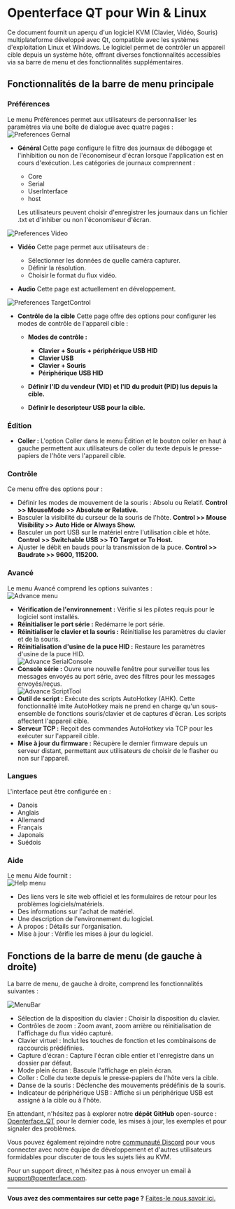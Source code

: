 # Openterface QT pour Win & Linux

Ce document fournit un aperçu d'un logiciel KVM (Clavier, Vidéo, Souris) multiplateforme développé avec Qt, compatible avec les systèmes d'exploitation Linux et Windows. Le logiciel permet de contrôler un appareil cible depuis un système hôte, offrant diverses fonctionnalités accessibles via sa barre de menu et des fonctionnalités supplémentaires.

## Fonctionnalités de la barre de menu principale

### Préférences

Le menu Préférences permet aux utilisateurs de personnaliser les paramètres via une boîte de dialogue avec quatre pages :<br>
![Preferences Gernal](/images/qt/preferenceGernal.png)

-   **Général** Cette page configure le filtre des journaux de débogage et l'inhibition ou non de l'économiseur d'écran lorsque l'application est en cours d'exécution. Les catégories de journaux comprennent :

    -   Core
    -   Serial
    -   UserInterface
    -   host

    Les utilisateurs peuvent choisir d'enregistrer les journaux dans un fichier .txt et d'inhiber ou non l'économiseur d'écran.<br>

![Preferences Video](/images/qt/preferenceVideo.png)

-   **Vidéo** Cette page permet aux utilisateurs de :

    -   Sélectionner les données de quelle caméra capturer.
    -   Définir la résolution.
    -   Choisir le format du flux vidéo.

-   **Audio** Cette page est actuellement en développement.<br>

![Preferences TargetControl](/images/qt/preferenceTargetControl.png)

-   **Contrôle de la cible** Cette page offre des options pour configurer les modes de contrôle de l'appareil cible :

    -   **Modes de contrôle :**

        -   **Clavier + Souris + périphérique USB HID**
        -   **Clavier USB**
        -   **Clavier + Souris**
        -   **Périphérique USB HID**

    -   **Définir l'ID du vendeur (VID) et l'ID du produit (PID) lus depuis la cible.**
    -   **Définir le descripteur USB pour la cible.**

### Édition

-   **Coller :** L'option Coller dans le menu Édition et le bouton coller en haut à gauche permettent aux utilisateurs de coller du texte depuis le presse-papiers de l'hôte vers l'appareil cible.

### Contrôle

Ce menu offre des options pour :<br>

-   Définir les modes de mouvement de la souris : Absolu ou Relatif. **Control >> MouseMode >> Absolute or Relative.**
-   Basculer la visibilité du curseur de la souris de l'hôte. **Control >> Mouse Visibility >> Auto Hide or Always Show.**
-   Basculer un port USB sur le matériel entre l'utilisation cible et hôte. **Control >> Switchable USB >> TO Target or To Host.**
-   Ajuster le débit en bauds pour la transmission de la puce. **Control >> Baudrate >> 9600, 115200.**

### Avancé

Le menu Avancé comprend les options suivantes :<br>
![Advance menu](/images/qt/menuAdvance.png)

-   **Vérification de l'environnement :** Vérifie si les pilotes requis pour le logiciel sont installés.
-   **Réinitialiser le port série :** Redémarre le port série.
-   **Réinitialiser le clavier et la souris :** Réinitialise les paramètres du clavier et de la souris.
-   **Réinitialisation d'usine de la puce HID :** Restaure les paramètres d'usine de la puce HID.<br>
    ![Advance SerialConsole](/images/qt/advanceSerialConsole.png)
-   **Console série :** Ouvre une nouvelle fenêtre pour surveiller tous les messages envoyés au port série, avec des filtres pour les messages envoyés/reçus.<br>
    ![Advance ScriptTool](/images/qt/advanceScriptTool.png)
-   **Outil de script :** Exécute des scripts AutoHotkey (AHK). Cette fonctionnalité imite AutoHotkey mais ne prend en charge qu'un sous-ensemble de fonctions souris/clavier et de captures d'écran. Les scripts affectent l'appareil cible.
-   **Serveur TCP :** Reçoit des commandes AutoHotkey via TCP pour les exécuter sur l'appareil cible.
-   **Mise à jour du firmware :** Récupère le dernier firmware depuis un serveur distant, permettant aux utilisateurs de choisir de le flasher ou non sur l'appareil.

### Langues

L'interface peut être configurée en :

-   Danois
-   Anglais
-   Allemand
-   Français
-   Japonais
-   Suédois

### Aide

Le menu Aide fournit : <br>
![Help menu](/images/qt/menuHelp.png)

-   Des liens vers le site web officiel et les formulaires de retour pour les problèmes logiciels/matériels.
-   Des informations sur l'achat de matériel.
-   Une description de l'environnement du logiciel.
-   À propos : Détails sur l'organisation.
-   Mise à jour : Vérifie les mises à jour du logiciel.

## Fonctions de la barre de menu (de gauche à droite)

La barre de menu, de gauche à droite, comprend les fonctionnalités suivantes :<br>

![MenuBar](/images/qt/menubar.png)

-   Sélection de la disposition du clavier : Choisir la disposition du clavier.
-   Contrôles de zoom : Zoom avant, zoom arrière ou réinitialisation de l'affichage du flux vidéo capturé.
-   Clavier virtuel : Inclut les touches de fonction et les combinaisons de raccourcis prédéfinies.
-   Capture d'écran : Capture l'écran cible entier et l'enregistre dans un dossier par défaut.
-   Mode plein écran : Bascule l'affichage en plein écran.
-   Coller : Colle du texte depuis le presse-papiers de l'hôte vers la cible.
-   Danse de la souris : Déclenche des mouvements prédéfinis de la souris.
-   Indicateur de périphérique USB : Affiche si un périphérique USB est assigné à la cible ou à l'hôte.

En attendant, n'hésitez pas à explorer notre **dépôt GitHub** open-source : [Openterface_QT](https://github.com/TechxArtisanStudio/Openterface_QT) pour le dernier code, les mises à jour, les exemples et pour signaler des problèmes.

Vous pouvez également rejoindre notre [communauté Discord](/discord) pour vous connecter avec notre équipe de développement et d'autres utilisateurs formidables pour discuter de tous les sujets liés au KVM.

Pour un support direct, n'hésitez pas à nous envoyer un email à [support@openterface.com](mailto:support@openterface.com).

---

**Vous avez des commentaires sur cette page ?** [Faites-le nous savoir ici.](https://forms.gle/wmxoR2C1VdG36mT69)
